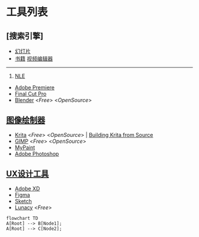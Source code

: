 工具列表
===
[搜索引擎]
---
- [幻灯片](https://slideplayer.com)
- [书籍](https://zh.singlelogin.me/)
[视频编辑器](https://en.wikipedia.org/wiki/Category:Video_editing_software)
---
1. [NLE](https://en.wikipedia.org/wiki/Non-linear_editing)
- [Adobe Premiere](https://en.wikipedia.org/wiki/Adobe_Premiere_Pro)
- [Final Cut Pro](https://en.wikipedia.org/wiki/Final_Cut_Pro)
- [Blender](https://en.wikipedia.org/wiki/Blender_(software)) <*Free*> <*OpenSource*>

[图像绘制器](https://en.wikipedia.org/wiki/Comparison_of_raster_graphics_editors)
---
- [Krita](https://en.wikipedia.org/wiki/Krita)  <*Free*> <*OpenSource*> |
  [Building Krita from Source](https://docs.krita.org/en/untranslatable_pages/building_krita.html#building-krita-from-source)
- [GIMP](https://en.wikipedia.org/wiki/GIMP) <*Free*> <*OpenSource*>
- [MyPaint](https://en.wikipedia.org/wiki/MyPaint)
- [Adobe Photoshop](https://en.wikipedia.org/wiki/Adobe_Photoshop)

[UX设计工具]()
---
- [Adobe XD](https://en.wikipedia.org/wiki/Adobe_XD)
- [Figma](https://en.wikipedia.org/wiki/Figma_(software))
- [Sketch](https://en.wikipedia.org/wiki/Sketch_(software))
- [Lunacy](https://icons8.com/lunacy) <*Free*>

```mermaid
flowchart TD
A[Root] --> B[Node1];
A[Root] --> C[Node2];
```
